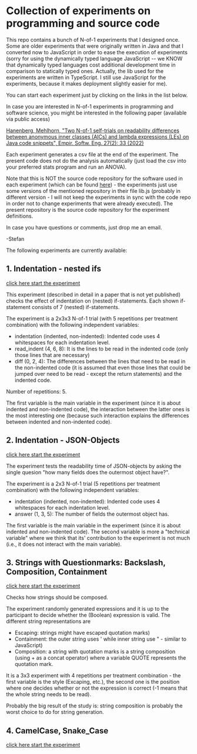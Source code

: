 # Collection of experiments on programming and source code

This repo contains a bunch of N-of-1 experiments that I designed once. Some are older experiments that were originally written in Java and that I converted now to JavaScript in order to ease the execution of experiments (sorry for using the dynamically typed language JavaScript -- we KNOW that dynamically typed languages cost additional development time in comparison to statically typed ones. Actually, the lib used for the experiments are written in TypeScript. I still use JavaScript for the experiments, because it makes deployment slightly easier for me). 

You can start each experiment just by clicking on the links in the list below.

In case you are interested in N-of-1 experiments in programming and software science, you might be interested in the following paper (available via public access)

[Hanenberg, Mehlhorn, "Two N-of-1 self-trials on readability differences between anonymous inner classes (AICs) and lambda expressions (LEs) on Java code snippets", Empir. Softw. Eng. 27(2): 33 (2022)](https://doi.org/10.1007/s10664-021-10077-3)

Each experiment generates a csv file at the end of the experiment. The present code does not do the analysis automatically (just load the csv into your preferred stats program and run an ANOVA).


Note that this is NOT the source code repository for the software used in each experiment (which can be found [here](https://github.com/shanenbe/N-of-1-Experimentation)) - the experiments 
just use some versions of the mentioned repository in their file lib.js (probably in different version - I will not keep the experiments in sync with the code repo in order not to change experiments that were already executed). The present repository is the source code repository for the experiment definitions.

In case you have questions or comments, just drop me an email.

-Stefan


The following experiments are currently available:

## 1. Indentation - nested ifs
[click here start the experiment](https://htmlpreview.github.io/?https://raw.githubusercontent.com/shanenbe/Experiments/main/2023_Indentation/index.html)

This experiment (described in detail in a paper that is not yet published) checks the effect of indentation on (nested) if-statements. Each shown if-statement consists of 7 (nested) if-statements.

The experiment is a 2x3x3 N-of-1 trial (with 5 repetitions per treatment combination) with the following independent variables:

- indentation (indented, non-indented): Indented code uses 4 whitespaces for each indentation level.
- read_indent (4, 6, 8): It is the lines to be read in the indented code (only those lines that are necessary)
- diff (0, 2, 4): The differences between the lines that need to be read in the non-indented code (it is assumed that even those lines that could be jumped over need to be read - except the return statements) and the indented code.

Number of repetitions: 5.

The first variable is the main variable in the experiment (since it is about indented and non-indented code), the interaction between the latter ones is the most interesting one (because such interaction explains the differences between indented and non-indented code).

## 2. Indentation - JSON-Objects
[click here start the experiment](https://htmlpreview.github.io/?https://raw.githubusercontent.com/shanenbe/Experiments/main/2023_Indentation_JSON/index.html)

The experiment tests the readability time of JSON-objects by asking the single quesion "how many fields does the outermost object have?".

The experiment is a 2x3 N-of-1 trial (5 repetitions per treatment combination) with the following independent variables:

- indentation (indented, non-indented): Indented code uses 4 whitespaces for each indentation level.
- answer (1, 3, 5): The number of fields the outermost object has.

The first variable is the main variable in the experiment (since it is about indented and non-indented code). The second variable is more a "technical variable" where we think that its' contribution to the experiment is not much (i.e., it does not interact with the main variable).

## 3. Strings with Questionmarks: Backslash, Composition, Containment
[click here start the experiment](https://htmlpreview.github.io/?https://raw.githubusercontent.com/shanenbe/Experiments/main/2023_String_Expressions_Escaping_vs_NonSingleLiteral_vs_Composition/index.html)

Checks how strings should be composed. 

The experiment randomly generated expressions and it is up to the participant to decide whether the (Boolean) expression is valid.
The different string representations are
  - Escaping: strings might have escaped quotation marks)
  - Containment: the outer string uses ' while inner string use " - similar to JavaScript)
  - Composition: a string with quotation marks is a string composition (using + as a concat operator) where a variable QUOTE represents the quotation mark.

It is a 3x3 experiment with 4 repetitions per treatment combination - the first variable is the style (Excaping, etc.), the second one is the position where one decides whether or not the expression is correct (-1 means that the whole string needs to be read).

Probably the big result of the study is: string composition is probably the worst choice to do for string generation.

## 4. CamelCase, Snake_Case
[click here start the experiment](https://htmlpreview.github.io/?https://raw.githubusercontent.com/shanenbe/Experiments/main/2024_CamelCase_Underscore/index.html)
